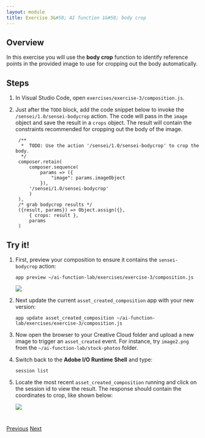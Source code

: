 ```yaml
---
layout: module
title: Exercise 3&#58; AI function 1&#58; body crop
---
```


<!--
# Exercise 3&#58; Adobe Sensei function: body crop
-->

## Overview
In this exercise you will use the **body crop** function to identify reference points in the provided image to use for cropping out the body automatically.

## Steps
1. In Visual Studio Code, open `exercises/exercise-3/composition.js`.
2. Just after the `TODO` block, add the code snippet below to invoke the `/sensei/1.0/sensei-bodycrop` action. The code will pass in the `image` object and save the result in a `crops` object. The result will contain the constraints recommended for cropping out the body of the image.

        /**
         *  TODO: Use the action '/sensei/1.0/sensei-bodycrop' to crop the body.
         */
        composer.retain(
            composer.sequence(
                params => ({
                    "image": params.imageObject
                }),
            '/sensei/1.0/sensei-bodycrop'
            )
        ),
        /* grab bodycrop results */
        ({result, params}) => Object.assign({},
            { crops: result },
            params
        )

## Try it!
1. First, preview your composition to ensure it contains the `sensei-bodycrop` action:

       app preview ~/ai-function-lab/exercises/exercise-3/composition.js

    ![](images/exercise3-flow.png)

2. Next update the current `asset_created_composition` app with your new version:

       app update asset_created_composition ~/ai-function-lab/exercises/exercise-3/composition.js

3. Now open the browser to your Creative Cloud folder and upload a new image to trigger an `asset_created` event. For instance, try `image2.png` from the `~/ai-function-lab/stock-photos` folder.

4. Switch back to the **Adobe I/O Runtime Shell** and type:

       session list

5. Locate the most recent `asset_created_composition` running and click on the session id to view the result. The response should contain the coordinates to crop, like shown below:

    ![](images/bodycrop-result.png)


<div class="row" style="margin-top:40px;">
<div class="col-sm-12">
<a href="module6.html" class="btn btn-default"><i class="glyphicon glyphicon-chevron-left"></i> Previous</a>
<a href="module8.html" class="btn btn-default pull-right">Next <i class="glyphicon
glyphicon-chevron-right"></i></a>
</div>
</div>
